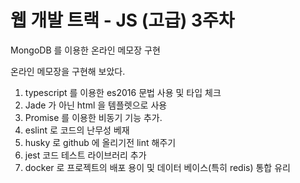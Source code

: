# 웹 개발 트랙 - JS (고급) 3주차

MongoDB 를 이용한 온라인 메모장 구현

온라인 메모장을 구현해 보았다.

1. typescript 를 이용한 es2016 문법 사용 및 타입 체크
2. Jade 가 아닌 html 을 템플렛으로 사용
3. Promise 를 이용한 비동기 기능 추가.
4. eslint 로 코드의 난무성 베재
5. husky 로 github 에 올리기전 lint 해주기
6. jest 코드 테스트 라이브러리 추가
7. docker 로 프로젝트의 배포 용이 및 데이터 베이스(특히 redis) 통합 유리

